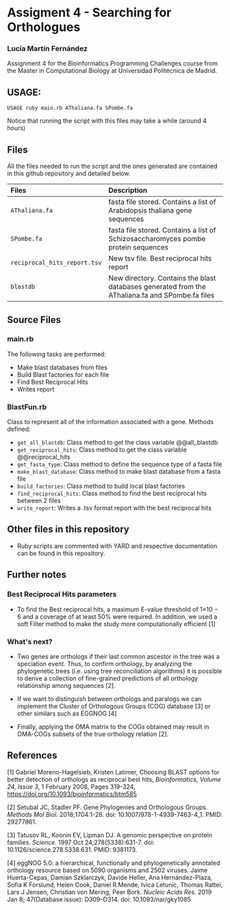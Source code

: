 # Assigment 4 - Searching for Orthologues

### Lucía Martín Fernández

Assignment 4 for the Bioinformatics Programming Challenges course from the Master in Computational Biology at Universidad Politécnica de Madrid.

## USAGE:

`USAGE ruby main.rb AThaliana.fa SPombe.fa`

Notice that running the script with this files may take a while (around 4 hours)

## Files 

All the files needed to run the script and the ones generated are contained in this github repository and detailed below. 

| **Files**                           | **Description**                                                                                                 |                                                   
|:----------------------------------------|:----------------------------------------------------------------------------------------------------------------|
|`AThaliana.fa`                                |  fasta file stored. Contains a list of Arabidopsis thaliana gene sequences                          |                  
|`SPombe.fa`                                  | fasta file stored. Contains a list of Schizosaccharomyces pombe protein sequences                |                                                               
|`reciprocal_hits_report.tsv`                                  | New tsv file. Best reciprocal hits report               |   
|`blastdb`                                  | New directory. Contains the blast databases generated from the AThaliana.fa and SPombe.fa files     |     

## Source Files

### main.rb

The following tasks are performed:

-   Make blast databases from files
-   Build Blast factories for each file 
-   Find Best Reciprocal Hits
-   Writes report

### BlastFun.rb 

Class to represent all of the information associated with a gene. Methods defined:

- `get_all_blastdb`: Class method to get the class variable @@all_blastdb
- `get_reciprocal_hits`: Class method to get the class variable @@reciprocal_hits
- `get_fasta_type`: Class method to define the sequence type of a fasta file
- `make_blast_database`: Class method to make blast database from a fasta file
- `build_factories`: Class method to build local blast factories
- `find_reciprocal_hits`: Class method to find the best reciprocal hits between 2 files
- `write_report`: Writes a .tsv format report with the best reciprocal hits


## Other files in this repository

- Ruby scripts are commented with YARD and respective documentation can be found in this repository. 

## Further notes

### Best Reciprocal Hits parameters

- To find the Best reciprocal hits, a maximum E-value threshold of 1×10 − 6 and a coverage of at least 50% were required. In addition, we used a soft Filter method to make the study more computationally efficient [1]

### What's next? 

- Two genes are orthologs if their last common ascestor in the tree was a speciation event. Thus, to confirm orthology, by analyzing the phylogenetic trees (i.e. using tree reconciliation algorithms) it is possible to derive a collection of fine-grained predictions of all orthology relationship among sequences [2]. 

- If we want to distinguish between orthologs and paralogs we can implement the Cluster of Orthologous Groups (COG) database [3] or other similars such as EGGNOG [4]

-  Finally, applying the OMA matrix to the COGs obtained may result in OMA-COGs subsets of the true orthology relation [2]. 


## References

[1] Gabriel Moreno-Hagelsieb, Kristen Latimer, Choosing BLAST options for better detection of orthologs as reciprocal best hits, *Bioinformatics, Volume 24, Issue 3*, 1 February 2008, Pages 319-324, https://doi.org/10.1093/bioinformatics/btm585

[2] Setubal JC, Stadler PF. Gene Phylogenies and Orthologous Groups. *Methods Mol Biol*. 2018;1704:1-28. doi: 10.1007/978-1-4939-7463-4_1. PMID: 29277861.

[3] Tatusov RL, Koonin EV, Lipman DJ. A genomic perspective on protein families. *Science.* 1997 Oct 24;278(5338):631-7. doi: 10.1126/science.278.5338.631. PMID: 9381173.

[4] eggNOG 5.0: a hierarchical, functionally and phylogenetically annotated orthology resource based on 5090 organisms and 2502 viruses. 
Jaime Huerta-Cepas, Damian Szklarczyk, Davide Heller, Ana Hernández-Plaza, Sofia K Forslund, Helen Cook, Daniel R Mende, Ivica Letunic, Thomas Rattei, Lars J Jensen, Christian von Mering, Peer Bork. *Nucleic Acids Res.* 2019 Jan 8; 47(Database issue): D309–D314. doi: 10.1093/nar/gky1085

